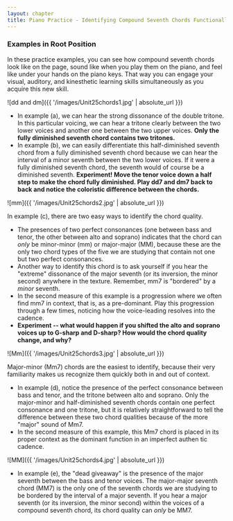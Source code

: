 ```yaml
---
layout: chapter
title: Piano Practice - Identifying Compound Seventh Chords Functionally & Intervallically
---
```


### Examples in Root Position

In these practice examples, you can see how compound seventh chords look like on the page, sound like when you play them on the piano, and feel like under your hands on the piano keys. That way you can engage your visual, auditory, and kinesthetic learning skills simultaneously as you acquire this new skill.

![dd and dm]({{ '/images/Unit25chords1.jpg' | absolute_url }})

- In example (a), we can hear the strong dissonance of the double tritone. In this particular voicing, we can hear a tritone clearly between the two lower voices and another one between the two upper voices. **Only the fully diminished seventh chord contains two tritones.**
- In example (b), we can easily differentiate this half-diminished seventh chord from a fully diminished seventh chord because we can hear the interval of a minor seventh between the two lower voices. If it were a fully diminished seventh chord, the seventh would of course be a diminished seventh. **Experiment! Move the tenor voice down a half step to make the chord fully diminished. Play dd7 and dm7 back to back and notice the coloristic difference between the chords.**

![mm]({{ '/images/Unit25chords2.jpg' | absolute_url }})

In example (c), there are two easy ways to identify the chord quality. 
- The presences of two perfect consonances (one between bass and tenor, the other between alto and soprano) indicates that the chord can *only* be minor-minor (mm) or major-major (MM), because these are the only two chord types of the five we are studying that contain not one but two perfect consonances.
- Another way to identify this chord is to ask yourself if you hear the "extreme" dissonance of the major seventh (or its inversion, the minor second) anywhere in the texture. Remember, mm7 is "bordered" by a *minor* seventh.
- In the second measure of this example is a progression where we often find mm7 in context, that is, as a pre-dominant. Play this progression through a few times, noticing how the voice-leading resolves into the cadence.
- **Experiment -- what would happen if you shifted the alto and soprano voices up to G-sharp and D-sharp? How would the chord quality change, and why?**

![Mm]({{ '/images/Unit25chords3.jpg' | absolute_url }})

Major-minor (Mm7) chords are the easiest to identify, because their very familiarity makes us recognize them quickly both in and out of context.
- In example (d), notice the presence of the perfect consonance between bass and tenor, and the tritone between alto and soprano. Only the major-minor and half-diminished seventh chords contain one perfect consonance and one tritone, but it is relatively straightforward to tell the difference between these two chord qualities because of the more "major" sound of Mm7.
- In the second measure of this example, this Mm7 chord is placed in its proper context as the dominant function in an imperfect authen
tic cadence.

![MM]({{ '/images/Unit25chords4.jpg' | absolute_url }})

- In example (e), the "dead giveaway" is the presence of the major seventh between the bass and tenor voices. The major-major seventh chord (MM7) is the only one of the seventh chords we are studying to be bordered by the interval of a major seventh. If you hear a major seventh (or its inversion, the minor second) within the voices of a compound seventh chord, its chord quality can *only* be MM7.
